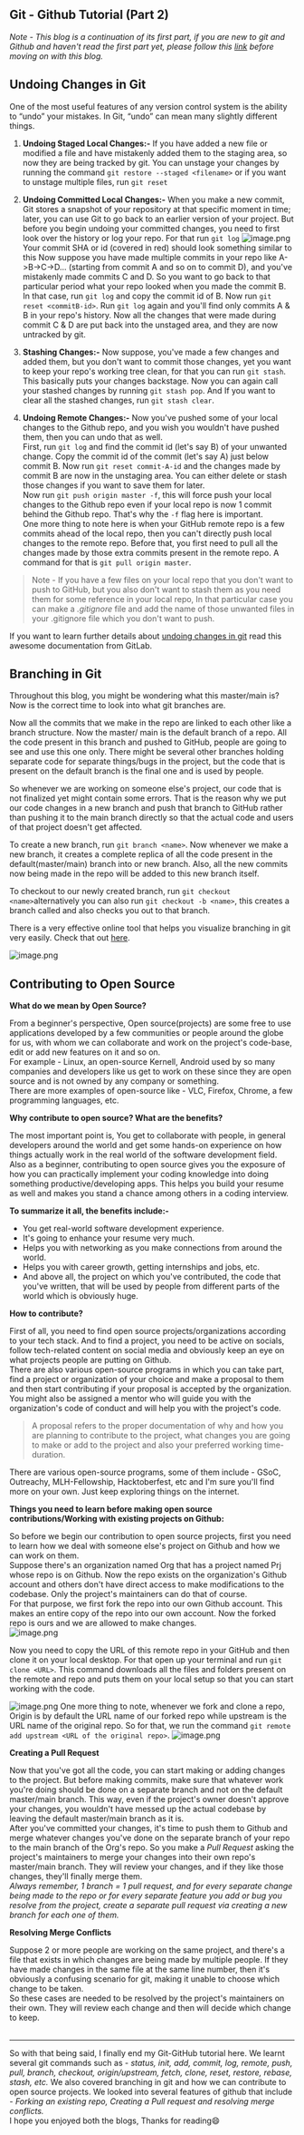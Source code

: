 ## Git - Github Tutorial (Part 2)

*Note - This blog is a continuation of its first part, if you are new to git and Github and haven't read the first part yet, please follow this [link](https://snehel4510.hashnode.dev/git-github-tutorial) before moving on with this blog.*

## Undoing Changes in Git
One of the most useful features of any version control system is the ability to “undo” your mistakes. In Git, “undo” can mean many slightly different things.

1. **Undoing Staged Local Changes:-**
If you have added a new file or modified a file and have mistakenly added them to the staging area, so now they are being tracked by git. You can unstage your changes by running the command  ```git restore --staged <filename>```  or if you want to unstage multiple files, run ```git reset```

2. **Undoing Committed Local Changes:-**
When you make a new commit, Git stores a snapshot of your repository at that specific moment in time; later, you can use Git to go back to an earlier version of your project. But before you begin undoing your committed changes, you need to first look over the history or log your repo. For that run ```git log```
![image.png](https://cdn.hashnode.com/res/hashnode/image/upload/v1643913355743/ENfOAFlCK.png)Your commit SHA or id (covered in red) should look something similar to this
Now suppose you have made multiple commits in your repo like A->B->C->D... (starting from commit A and so on to commit D), and you've mistakenly made commits C and D. So you want to go back to that particular period what your repo looked when you made the commit B. In that case, run ```git log``` and copy the commit id of B.
Now run ```git reset <commitB-id>```.
Run ```git log``` again and you'll find only commits A & B in your repo's history.
Now all the changes that were made during commit C & D are put back into the unstaged area, and they are now untracked by git. 

3. **Stashing Changes:-**
Now suppose, you've made a few changes and added them, but you don't want to commit those changes, yet you want to keep your repo's working tree clean, for that you can run ```git stash```. This basically puts your changes backstage.
Now you can again call your stashed changes by running ```git stash pop```.
And If you want to clear all the stashed changes, run ```git stash clear```.

4. **Undoing Remote Changes:-**
Now you've pushed some of your local changes to the Github repo, and you wish you wouldn't have pushed them, then you can undo that as well.<br>
First, run ```git log``` and find the commit id (let's say B) of your unwanted change. Copy the commit id of the commit (let's say A) just below commit B.
Now run ```git reset commit-A-id``` and the changes made by commit B are now in the unstaging area. You can either delete or stash those changes if you want to save them for later.<br>
Now run ```git push origin master -f```, this will force push your local changes to the Github repo even if your local repo is now 1 commit behind the Github repo. That's why the ```-f``` flag here is important.<br>
One more thing to note here is when your GitHub remote repo is a few commits ahead of the local repo, then you can't directly push local changes to the remote repo. Before that, you first need to pull all the changes made by those extra commits present in the remote repo. A command for that is ```git pull origin master```.


> Note - If you have a few files on your local repo that you don't want to push to GitHub, but you also don't want to stash them as you need them for some reference in your local repo, In that particular case you can make a *.gitignore* file and add the name of those unwanted files in your .gitignore file which you don't want to push.


If you want to learn further details about
[undoing changes in git](https://docs.gitlab.com/ee/topics/git/numerous_undo_possibilities_in_git/)
 read this awesome documentation from GitLab.


## Branching in Git

Throughout this blog, you might be wondering what this master/main is? Now is the correct time to look into what git branches are.

Now all the commits that we make in the repo are linked to each other like a branch structure. Now the master/ main is the default branch of a repo. All the code present in this branch and pushed to GitHub, people are going to see and use this one only. There might be several other branches holding separate code for separate things/bugs in the project, but the code that is present on the default branch is the final one and is used by people.

So whenever we are working on someone else's project, our code that is not finalized yet might contain some errors. That is the reason why we put our code changes in a new branch and push that branch to GitHub rather than pushing it to the main branch directly so that the actual code and users of that project doesn't get affected.

To create a new branch, run ```git branch <name>```. Now whenever we make a new branch, it creates a complete replica of all the code present in the default(master/main) branch into or new branch. Also, all the new commits now being made in the repo will be added to this new branch itself.

To checkout to our newly created branch, run ```git checkout <name>```alternatively you can also run ```git checkout -b <name>```, this creates a branch called <name> and also checks you out to that branch.

There is a very effective online tool that helps you visualize branching in git very easily. Check that out [here](https://git-school.github.io/visualizing-git/).


![image.png](https://cdn.hashnode.com/res/hashnode/image/upload/v1644050973336/Pi5FaSlyV.png)


## Contributing to Open Source

**What do we mean by Open Source?**

From a beginner's perspective, Open source(projects) are some free to use applications developed by a few communities or people around the globe for us, with whom we can collaborate and work on the project's code-base, edit or add new features on it and so on.<br>
For example - Linux, an open-source Kernell, Android used by so many companies and developers like us get to work on these since they are open source and is not owned by any company or something.<br>
There are more examples of open-source like - VLC, Firefox, Chrome, a few programming languages, etc.

**Why contribute to open source? What are the benefits?**

The most important point is, You get to collaborate with people, in general developers around the world and get some hands-on experience on how things actually work in the real world of the software development field. Also as a beginner, contributing to open source gives you the exposure of how you can practically implement your coding knowledge into doing something productive/developing apps. This helps you build your resume as well and makes you stand a chance among others in a coding interview.<br>

**To summarize it all, the benefits include:-**<br>
- You get real-world software development experience.
- It's going to enhance your resume very much.
- Helps you with networking as you make connections from around the world.
- Helps you with career growth, getting internships and jobs, etc.
- And above all, the project on which you've contributed, the code that you've written, that will be used by people from different parts of the world which is obviously huge.


**How to contribute?**

First of all, you need to find open source projects/organizations according to your tech stack. And to find a project, you need to be active on socials, follow tech-related content on social media and obviously keep an eye on what projects people are putting on Github.<br>
There are also various open-source programs in which you can take part, find a project or organization of your choice and make a proposal to them and then start contributing if your proposal is accepted by the organization. You might also be assigned a mentor who will guide you with the organization's code of conduct and will help you with the project's code.<br>
> A proposal refers to the proper documentation of why and how you are planning to contribute to the project, what changes you are going to make or add to the project and also your preferred working time-duration. 

There are various open-source programs, some of them include - GSoC, Outreachy, MLH-Fellowship, Hacktoberfest, etc and I'm sure you'll find more on your own. Just keep exploring things on the internet.

**Things you need to learn before making open source contributions/Working with existing projects on Github:**

So before we begin our contribution to open source projects, first you need to learn how we deal with someone else's project on Github and how we can work on them.<br>
Suppose there's an organization named Org that has a project named Prj whose repo is on Github. Now the repo exists on the organization's Github account and others don't have direct access to make modifications to the codebase. Only the project's maintainers can do that of course.<br>
For that purpose, we first fork the repo into our own Github account. This makes an entire copy of the repo into our own account. Now the forked repo is ours and we are allowed to make changes.<br>
![image.png](https://cdn.hashnode.com/res/hashnode/image/upload/v1643981350701/RptpWXPqM.png)

Now you need to copy the URL of this remote repo in your GitHub and then clone it on your local desktop. For that open up your terminal and run ```git clone <URL>```. This command downloads all the files and folders present on the remote and repo and puts them on your local setup so that you can start working with the code.

![image.png](https://cdn.hashnode.com/res/hashnode/image/upload/v1643981558702/pue4L8O1-.png)
One more thing to note, whenever we fork and clone a repo, Origin is by default the URL name of our forked repo while upstream is the URL name of the original repo. So for that, we run the command ```git remote add upstream <URL of the original repo>```. 
![image.png](https://cdn.hashnode.com/res/hashnode/image/upload/v1643981618906/IYFCAmyOm.png)

**Creating a Pull Request**<br>

Now that you've got all the code, you can start making or adding changes to the project. But before making commits, make sure that whatever work you're doing should be done on a separate branch and not on the default master/main branch. This way, even if the project's owner doesn't approve your changes, you wouldn't have messed up the actual codebase by leaving the default master/main branch as it is.<br>
After you've committed your changes, it's time to push them to Github and merge whatever changes you've done on the separate branch of your repo to the main branch of the Org's repo. So you make a *Pull Request* asking the project's maintainers to merge your changes into their own repo's master/main branch. They will review your changes, and if they like those changes, they'll finally merge them.<br>
*Always remember, 1 branch = 1 pull request, and for every separate change being made to the repo or for every separate feature you add or bug you resolve from the project, create a separate pull request via creating a new branch for each one of them.*

**Resolving Merge Conflicts**

Suppose 2 or more people are working on the same project, and there's a file that exists in which changes are being made by multiple people. If they have made changes in the same file at the same line number, then it's obviously a confusing scenario for git, making it unable to choose which change to be taken.<br>
So these cases are needed to be resolved by the project's maintainers on their own. They will review each change and then will decide which change to keep.<br><br><hr>

So with that being said, I finally end my Git-GitHub tutorial here. We learnt several git commands such as - *status, init, add, commit, log, remote, push, pull, branch, checkout, origin/upstream, fetch, clone, reset, restore, rebase, stash, etc.* We also covered branching in git and how we can contribute to open source projects. We looked into several features of github that include - *Forking an existing repo, Creating a Pull request and resolving merge conflicts.*<br>
I hope you enjoyed both the blogs, Thanks for reading😄
